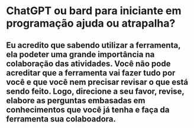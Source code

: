 # ChatGPT ou bard para iniciante em programação ajuda ou atrapalha?

## Eu acredito que sabendo utilizar a ferramenta, ela podeter uma grande importância na colaboração das atividades. Você não pode acreditar que a ferramenta vai fazer tudo por você e que você nem precisar revisar o que está sendo feito. Logo, direcione a seu favor, revise, elabore as perguntas embasadas em conhecimentos que você já tenha e faça da ferramenta sua colaboadora.